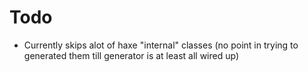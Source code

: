 # Todo

* Currently skips alot of haxe "internal" classes (no point in trying to generated them till generator is at least all wired up)